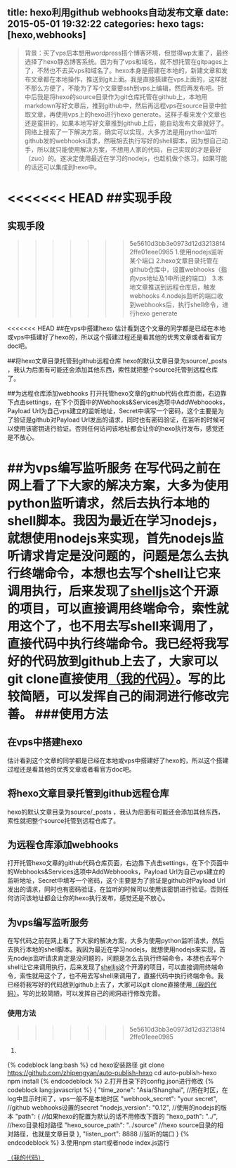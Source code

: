 title: hexo利用github webhooks自动发布文章
date: 2015-05-01 19:32:22
categories: hexo
tags: [hexo,webhooks]
---
>背景：买了vps后本想用wordpress搭个博客环境，但觉得wp太重了，最终选择了hexo静态博客系统。因为有了vps和域名，就不想托管在gitpages上了，不然也不去买vps和域名了。hexo本身是搭建在本地的，新建文章和发布文章都在本地操作，推送到git上面。我是直接搭建在vps上面的，这样就不那么方便了，不能为了写个文章要ssh到vps上编辑，然后再发布吧。折中后我是将hexo的source目录作为git仓库托管在github上，本地用markdown写好文章后，推到github中，然后再远程vps在source目录中拉取文章，再使用vps上的hexo进行hexo generate。这样子看来发个文章也还是蛮拼的，如果本地写好文章推到github上后，能自动发布文章就好了。网络上搜索了一下解决方案，确实可以实现，大多方法是用python监听github发的webhooks请求，然哦胡去执行写好的shell脚本，因为想自己动手，所以就只能使用解决方案，不想用人家的代码，自己实现的才是最好（zuo）的。遂决定使用最近在学习的nodejs，也趁机做个练习，如果可能的话还可以集成到hexo中。

<<<<<<< HEAD
##实现手段
=======
## 实现手段
>>>>>>> 5e5610d3bb3e0973d12d32138f42ffe01eee0985
1.使用nodejs监听某个端口<!--more-->
2.hexo文章目录托管在github仓库中，设置webhooks（指向vps地址及1中所说的端口）
3.本地文章推送到远程仓库后，触发webhooks
4.nodejs监听的端口收到webhooks后，执行shell命令，进行hexo generate

<<<<<<< HEAD
##在vps中搭建hexo
估计看到这个文章的同学都是已经在本地或vps中搭建好了hexo的，所以这个搭建过程还是看其他的优秀文章或者看官方doc吧。

##将hexo文章目录托管到github远程仓库
hexo的默认文章目录为source/_posts ，我认为后面有可能还会添加其他东西，索性就把整个source托管到远程仓库了。

##为远程仓库添加webhooks
打开托管hexo文章的github代码仓库页面，右边靠下点击settings，在下个页面中的Webhooks&Services选项中AddWebhoooks，Payload Url为自己vps建立的监听地址，Secret中填写一个密码，这个主要是为了验证是github对Payload Url发出的请求，同时也有密码验证，在监听的时候可以使用该密钥进行验证。否则任何访问该地址都会让你的hexo执行发布，感觉还是不放心。

##为vps编写监听服务
在写代码之前在网上看了下大家的解决方案，大多为使用python监听请求，然后去执行本地的shell脚本。我因为最近在学习nodejs，就想使用nodejs来实现，首先nodejs监听请求肯定是没问题的，问题是怎么去执行终端命令，本想也去写个shell让它来调用执行，后来发现了[shelljs](https://github.com/arturadib/shelljs)这个开源的项目，可以直接调用终端命令，索性就用这个了，也不用去写shell来调用了，直接代码中执行终端命令。我已经将我写好的代码放到github上去了，大家可以git clone直接使用[（我的代码）](https://github.com/zhipengyan/auto-publish-hexo)。写的比较简陋，可以发挥自己的闹洞进行修改完善。
###使用方法
=======
## 在vps中搭建hexo
估计看到这个文章的同学都是已经在本地或vps中搭建好了hexo的，所以这个搭建过程还是看其他的优秀文章或者看官方doc吧。

## 将hexo文章目录托管到github远程仓库
hexo的默认文章目录为source/_posts ，我认为后面有可能还会添加其他东西，索性就把整个source托管到远程仓库了。

## 为远程仓库添加webhooks
打开托管hexo文章的github代码仓库页面，右边靠下点击settings，在下个页面中的Webhooks&Services选项中AddWebhoooks，Payload Url为自己vps建立的监听地址，Secret中填写一个密码，这个主要是为了验证是github对Payload Url发出的请求，同时也有密码验证，在监听的时候可以使用该密钥进行验证。否则任何访问该地址都会让你的hexo执行发布，感觉还是不放心。

## 为vps编写监听服务
在写代码之前在网上看了下大家的解决方案，大多为使用python监听请求，然后去执行本地的shell脚本。我因为最近在学习nodejs，就想使用nodejs来实现，首先nodejs监听请求肯定是没问题的，问题是怎么去执行终端命令，本想也去写个shell让它来调用执行，后来发现了[shelljs](https://github.com/arturadib/shelljs)这个开源的项目，可以直接调用终端命令，索性就用这个了，也不用去写shell来调用了，直接代码中执行终端命令。我已经将我写好的代码放到github上去了，大家可以git clone直接使用[（我的代码）](https://github.com/zhipengyan/auto-publish-hexo)。写的比较简陋，可以发挥自己的闹洞进行修改完善。
### 使用方法
>>>>>>> 5e5610d3bb3e0973d12d32138f42ffe01eee0985
1.
{% codeblock lang:bash %}
cd hexo安装路径
git clone https://github.com/zhipengyan/auto-publish-hexo
cd auto-publish-hexo
npm install
{% endcodeblock %}
2.打开目录下的config.json进行修改
{% codeblock lang:javascript %}
{
     "time_zone": "Asia/Shanghai", //所在时区，在log中显示时间了，vps一般不是本地时区
     "webhook_secret": "your secret", //github webhooks设置的secret
     "nodejs_version": "0.12", //使用的nodejs的版本
     "path": { //如果hexo的配置为默认的话不用修改下面的
       "hexo_path": "../", //hexo目录相对路径
       "hexo_source_path": "../source" //hexo source目录的相对路径，也就是文章目录
     },
     "listen_port": 8888 //监听的端口
}
{% endcodeblock %}
3.使用npm start或者node index.js运行

[（我的代码）](https://github.com/zhipengyan/auto-publish-hexo)